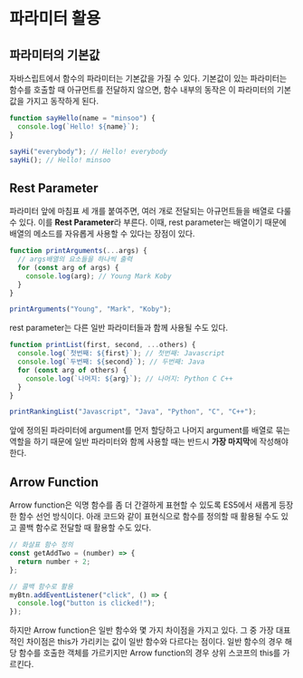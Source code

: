 # 파라미터 활용

## 파라미터의 기본값

자바스립트에서 함수의 파라미터는 기본값을 가질 수 있다. 기본값이 있는 파라미터는 함수를 호출할 때 아규먼트를 전달하지 않으면, 함수 내부의 동작은 이 파라미터의 기본값을 가지고 동작하게 된다.

```javascript
function sayHello(name = "minsoo") {
  console.log(`Hello! ${name}`);
}

sayHi("everybody"); // Hello! everybody
sayHi(); // Hello! minsoo
```

## Rest Parameter

파라미터 앞에 마침표 세 개를 붙여주면, 여러 개로 전달되는 아규먼트들을 배열로 다룰 수 있다. 이를 **Rest Parameter**라 부른다. 이때, rest parameter는 배열이기 때문에 배열의 메소드를 자유롭게 사용할 수 있다는 장점이 있다.

```javascript
function printArguments(...args) {
  // args배열의 요소들을 하나씩 출력
  for (const arg of args) {
    console.log(arg); // Young Mark Koby
  }
}

printArguments("Young", "Mark", "Koby");
```

rest parameter는 다른 일반 파라미터들과 함께 사용될 수도 있다.

```javascript
function printList(first, second, ...others) {
  console.log(`첫번째: ${first}`); // 첫번째: Javascript
  console.log(`두번째: ${second}`); // 두번째: Java
  for (const arg of others) {
    console.log(`나머지: ${arg}`); // 나머지: Python C C++
  }
}

printRankingList("Javascript", "Java", "Python", "C", "C++");
```

앞에 정의된 파라미터에 argument를 먼저 할당하고 나머지 argument를 배열로 묶는 역할을 하기 때문에 일반 파라미터와 함께 사용할 때는 반드시 **가장 마지막**에 작성해야 한다.

## Arrow Function

Arrow function은 익명 함수를 좀 더 간결하게 표현할 수 있도록 ES5에서 새롭게 등장한 함수 선언 방식이다. 아래 코드와 같이 표현식으로 함수를 정의할 때 활용될 수도 있고 콜백 함수로 전달할 때 활용할 수도 있다.

```javascript
// 화살표 함수 정의
const getAddTwo = (number) => {
  return number + 2;
};

// 콜백 함수로 활용
myBtn.addEventListener("click", () => {
  console.log("button is clicked!");
});
```

하지만 Arrow function은 일반 함수와 몇 가지 차이점을 가지고 있다. 그 중 가장 대표적인 차이점은 this가 가리키는 값이 일반 함수와 다르다는 점이다. 일반 함수의 경우 해당 함수를 호출한 객체를 가르키지만 Arrow function의 경우 상위 스코프의 this를 가르킨다.
